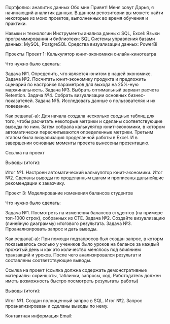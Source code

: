 Портфолио: аналитик данных
Обо мне
Привет! Меня зовут Дарья, я начинающий аналитик данных. В данном репозитории вы можете найти некоторые из моих проектов, выполненных во время обучения и практики.

Навыки и технологии
Инструменты анализа данных: SQL, Excel:
Языки программирования и библиотеки: SQL
Системы управления базами данных: MySQL, PostgreSQL
Средства визуализации данных: PowerBi

Проекты
Проект 1: Калькулятор юнит-экономики онлайн-кинотеатра

Что нужно было сделать:

Задача №1. Определить, что является юнитом в нашей экономике.
Задача №2. Посчитать юнит-экономику продукта и предложить сценарий по настройке параметров для выхода на 25%-ную маржинальность.
Задача №3. Выбрать оптимальный вариант расчета Retention. 
Задача №4. Собрать визуализации основных бизнес-показателей.
Задача №5. Исследовать данные о пользователях и их поведении.

Как решала(-а): Для начала создала несколько сводных таблиц для того, чтобы расчитать некоторые метрики и сделаны соответствующие выводы по ним. Затем собрала калькулятор юнит-экономики, в котором автоматически пересчитываются определенные метрики. Третьим этапом была визуализация проделанной работы в Excel. И в завершении основные моменты проекта вынесены презентацию.

Ссылка на проект 

Выводы (итоги):

Итог №1. Настроен автоматический калькулятор юнит-экономики.
Итог №2. Сделаны выводы по проделанным шагам и прописаны дальнейшие рекомендации к заказчику.

Проект 3: Моделирование изменения балансов студентов

Что нужно было сделать:

Задача №1. Посмотреть на изменения балансов студентов (на примере топ-1000 строк), собранных из CTE. 
Задача №2. Создайте визуализацию (линейную диаграмму) итогового результата. 
Задача №3. Проанализировать запрос и дать выводы.

Как решала(-а): При помощи подзапросов был создан запрос, в которм показывалось сколько у учеников было уроков на балансе за каждый прожитый день и как это количество менялось под влиянием транзакций и уроков. После чего анализировался результат и составлены соответствующие выводы.

Ссылка на проект (ссылка должна содержать демонстративные материалы: скриншоты, таблички, запросы, код. Работодатель должен иметь возможность быстро посмотреть результаты работы)

Выводы (итоги):

Итог №1. Создан полноценный запрос в SQL.
Итог №2. Запрос проанализироваан и сделаны выводы по нему.



Контактная информация
Email: 
